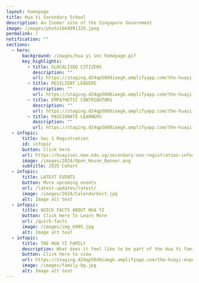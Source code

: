 ```yaml
---
layout: homepage
title: Hua Yi Secondary School
description: An Isomer site of the Singapore Government
image: /images/photo1669991329.jpeg
permalink: /
notification: ""
sections:
  - hero:
      background: /images/hua yi sec homepage.gif
      key_highlights:
        - title: GLOCALISED CITIZENS
          description: ""
          url: https://staging.d24qp50d0iaegk.amplifyapp.com/the-huayi-experience/csp/
        - title: RESILIENT LEADERS
          description: ""
          url: https://staging.d24qp50d0iaegk.amplifyapp.com/the-huayi-experience/sl/
        - title: EMPATHETIC CONTRIBUTORS
          description: ""
          url: https://staging.d24qp50d0iaegk.amplifyapp.com/the-huayi-experience/alp/
        - title: PASSIONATE LEARNERS
          description: ""
          url: https://staging.d24qp50d0iaegk.amplifyapp.com/the-huayi-experience/aa/
  - infopic:
      title: Sec 1 Registration
      id: infopic
      button: Click here
      url: https://huayisec.moe.edu.sg/secondary-one-registration-information-for-2025-cohort/
      image: /images/2024/Open_House_Banner.png
      subtitle: 2025 Cohort
  - infopic:
      title: LATEST EVENTS
      button: More upcoming events
      url: /latest-updates/latest/
      image: /images/2024/Calendar6oct.jpg
      alt: Image alt text
  - infopic:
      title: QUICK FACTS ABOUT HUA YI
      button: Click Here To Learn More
      url: /quick-facts
      image: /images/img_6005.jpg
      alt: Image alt text
  - infopic:
      title: THE HUA YI FAMILY
      description: What does it feel like to be part of the Hua Yi family?
      button: Click here to view
      url: https://staging.d24qp50d0iaegk.amplifyapp.com/the-huayi-experience/stud-ss/
      image: /images/family-bg.jpg
      alt: Image alt text
---
```

